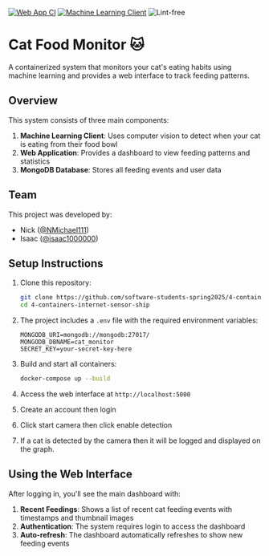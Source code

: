 [![Web App CI](https://github.com/software-students-spring2025/4-containers-internet-sensor-ship/actions/workflows/build-frontend.yml/badge.svg)](https://github.com/software-students-spring2025/4-containers-internet-sensor-ship/actions/workflows/build-frontend.yml)
[![Machine Learning Client](https://github.com/software-students-spring2025/4-containers-internet-sensor-ship/actions/workflows/build-backend.yml/badge.svg)](https://github.com/software-students-spring2025/4-containers-internet-sensor-ship/actions/workflows/build-backend.yml)
![Lint-free](https://github.com/nyu-software-engineering/containerized-app-exercise/actions/workflows/lint.yml/badge.svg)

# Cat Food Monitor 🐱

A containerized system that monitors your cat's eating habits using machine learning and provides a web interface to track feeding patterns.

## Overview

This system consists of three main components:

1. **Machine Learning Client**: Uses computer vision to detect when your cat is eating from their food bowl
2. **Web Application**: Provides a dashboard to view feeding patterns and statistics
3. **MongoDB Database**: Stores all feeding events and user data

## Team

This project was developed by:

- Nick ([@NMichael111](https://github.com/NMichael111))
- Isaac ([@isaac1000000](https://github.com/isaac1000000))

## Setup Instructions

1. Clone this repository:
   ```bash
   git clone https://github.com/software-students-spring2025/4-containers-internet-sensor-ship.git
   cd 4-containers-internet-sensor-ship
   ```

2. The project includes a `.env` file with the required environment variables:
   ```
   MONGODB_URI=mongodb://mongodb:27017/
   MONGODB_DBNAME=cat_monitor
   SECRET_KEY=your-secret-key-here
   ```

3. Build and start all containers:
   ```bash
   docker-compose up --build
   ```

4. Access the web interface at `http://localhost:5000`

5. Create an account then login

6. Click start camera then click enable detection

7. If a cat is detected by the camera then it will be logged and displayed on the graph.

## Using the Web Interface

After logging in, you'll see the main dashboard with:

1. **Recent Feedings**: Shows a list of recent cat feeding events with timestamps and thumbnail images
2. **Authentication**: The system requires login to access the dashboard
3. **Auto-refresh**: The dashboard automatically refreshes to show new feeding events
